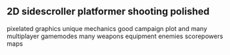 ## 2D sidescroller platformer shooting polished
pixelated graphics unique mechanics good campaign
plot and many multiplayer gamemodes many weapons
equipment enemies scorepowers maps




